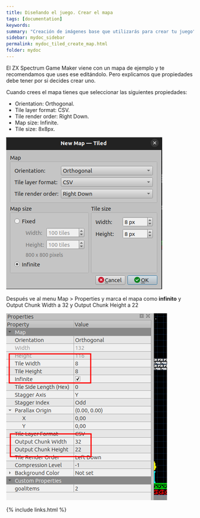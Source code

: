 ```yaml
---
title: Diseñando el juego. Crear el mapa
tags: [documentation]
keywords:
summary: "Creación de imágenes base que utilizarás para crear tu juego"
sidebar: mydoc_sidebar
permalink: mydoc_tiled_create_map.html
folder: mydoc
---
```


El ZX Spectrum Game Maker viene con un mapa de ejemplo y te recomendamos que uses ese editándolo. Pero explicamos que propiedades debe tener por si decides crear uno.

Cuando crees el mapa tienes que seleccionar las siguientes propiedades:

* Orientation: Orthogonal.
* Tile layer format: CSV.
* Tile render order: Right Down.
* Map size: Infinite.
* Tile size: 8x8px.

![](images/new_map.png)

Después ve al menu Map > Properties y marca el mapa como **infinito** y Output Chunk Width a 32 y Output Chunk Height a 22

![](images/map_properties.png)

{% include links.html %}

